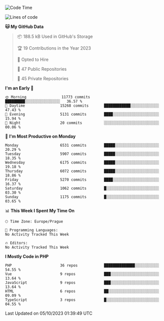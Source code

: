 <!--START_SECTION:waka-->
![Code Time](http://img.shields.io/badge/Code%20Time-1%2C583%20hrs%2058%20mins-blue)

![Lines of code](https://img.shields.io/badge/From%20Hello%20World%20I%27ve%20Written-10.5%20million%20lines%20of%20code-blue)

**🐱 My GitHub Data** 

> 📦 188.5 kB Used in GitHub's Storage 
 > 
> 🏆 19 Contributions in the Year 2023
 > 
> 💼 Opted to Hire
 > 
> 📜 47 Public Repositories 
 > 
> 🔑 45 Private Repositories 
 > 
**I'm an Early 🐤** 

```text
🌞 Morning                11773 commits       █████████░░░░░░░░░░░░░░░░   36.57 % 
🌆 Daytime                15268 commits       ████████████░░░░░░░░░░░░░   47.43 % 
🌃 Evening                5131 commits        ████░░░░░░░░░░░░░░░░░░░░░   15.94 % 
🌙 Night                  20 commits          ░░░░░░░░░░░░░░░░░░░░░░░░░   00.06 % 
```
📅 **I'm Most Productive on Monday** 

```text
Monday                   6531 commits        █████░░░░░░░░░░░░░░░░░░░░   20.29 % 
Tuesday                  5907 commits        █████░░░░░░░░░░░░░░░░░░░░   18.35 % 
Wednesday                6175 commits        █████░░░░░░░░░░░░░░░░░░░░   19.18 % 
Thursday                 6072 commits        █████░░░░░░░░░░░░░░░░░░░░   18.86 % 
Friday                   5270 commits        ████░░░░░░░░░░░░░░░░░░░░░   16.37 % 
Saturday                 1062 commits        █░░░░░░░░░░░░░░░░░░░░░░░░   03.30 % 
Sunday                   1175 commits        █░░░░░░░░░░░░░░░░░░░░░░░░   03.65 % 
```


📊 **This Week I Spent My Time On** 

```text
🕑︎ Time Zone: Europe/Prague

💬 Programming Languages: 
No Activity Tracked This Week

🔥 Editors: 
No Activity Tracked This Week
```

**I Mostly Code in PHP** 

```text
PHP                      36 repos            ██████████████░░░░░░░░░░░   54.55 % 
Vue                      9 repos             ███░░░░░░░░░░░░░░░░░░░░░░   13.64 % 
JavaScript               9 repos             ███░░░░░░░░░░░░░░░░░░░░░░   13.64 % 
HTML                     6 repos             ██░░░░░░░░░░░░░░░░░░░░░░░   09.09 % 
TypeScript               3 repos             █░░░░░░░░░░░░░░░░░░░░░░░░   04.55 % 
```




 Last Updated on 05/10/2023 01:39:49 UTC
<!--END_SECTION:waka-->
<!--
**AlexKratky/AlexKratky** is a ✨ _special_ ✨ repository because its `README.md` (this file) appears on your GitHub profile.

Here are some ideas to get you started:

- 🔭 I’m currently working on ...
- 🌱 I’m currently learning ...
- 👯 I’m looking to collaborate on ...
- 🤔 I’m looking for help with ...
- 💬 Ask me about ...
- 📫 How to reach me: ...
- 😄 Pronouns: ...
- ⚡ Fun fact: ...
-->

